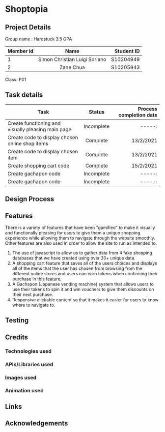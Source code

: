 <h1>Shoptopia</h1>
<h2>Project Details</h2>
Group name : Hardstuck 3.5 GPA<br />

| Member id| Name          | Student ID |
| -------- |:-------------:| -----:|
| 1        | Simon Christian Luigi Soriano| S10204949|
| 2        | Zane Chua | S10205943|

Class: P01<br />

<h2>Task details</h2>
  
| Task        | Status           | Process completion date  |
| ------------- |:-------------:| -----:|
| Create functioning and visually pleasing main page| Incomplete| -----:|
| Create code to display chosen online shop items | Complete| 13/2/2021|
| Create code to display chosen item | Complete| 13/2/2021|
| Create shopping cart code | Complete| 15/2/2021|
| Create gachapon code | Incomplete| -----:|
| Create gachapon code | Incomplete| -----:|


<h2>Design Process</h2>


<h2>Features</h2>
There is a variety of features that have been "gamified" to make it visually and functionally pleasing for users to give them a unique shopping experience while allowing them to navigate through the website smoothly. Other features are also used in order to allow the site to run as intended to.

1. The use of javascript to allow us to gather data from 4 fake shopping databases that we have created using over 30+ unique data.
2. A shopping cart feature that saves all of the users choices and displays all of the items that the user has chosen from browsing from the different online stores and users can earn tokens when confirming their purchase in this feature.
3. A Gachapon (Japanese vending machine) system that allows users to use their tokens to spin it and win vouchers to give them discounts on their next purchase.
4. Responsive clickable content so that it makes it easier for users to know where to navigate to.

  
<h2>Testing</h2>
  

  
<h2>Credits</h2>

<h3>Technologies used</h3>


<h3>APIs/Libraries used</h3>


<h3>Images used</h3>



<h3>Animation used</h3>


<h2>Links</h2>

 

<h2>Acknowledgements</h2>
